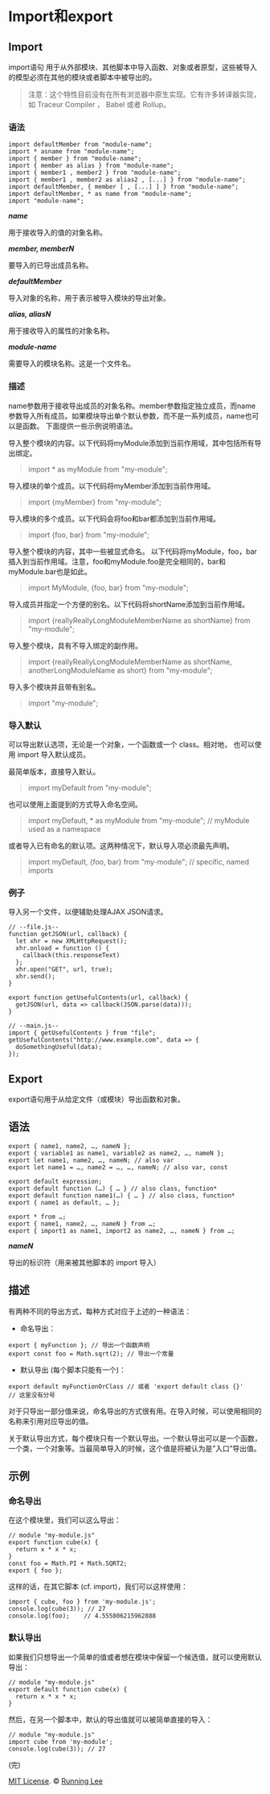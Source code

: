 # Import和export

## Import

import语句 用于从外部模块、其他脚本中导入函数、对象或者原型，这些被导入的模型必须在其他的模块或者脚本中被导出的。

> 注意：这个特性目前没有在所有浏览器中原生实现。它有许多转译器实现，如 Traceur Compiler ， Babel 或者 Rollup。

### 语法

```
import defaultMember from "module-name"; 
import * asname from "module-name"; 
import { member } from "module-name"; 
import { member as alias } from "module-name"; 
import { member1 , member2 } from "module-name"; 
import { member1 , member2 as alias2 , [...] } from "module-name"; 
import defaultMember, { member [ , [...] ] } from "module-name"; 
import defaultMember, * as name from "module-name"; 
import "module-name";
```

***name***

用于接收导入的值的对象名称。

***member, memberN***

要导入的已导出成员名称。

***defaultMember***

导入对象的名称，用于表示被导入模块的导出对象。

***alias, aliasN***

用于接收导入的属性的对象名称。

***module-name***

需要导入的模块名称。这是一个文件名。

### 描述

name参数用于接收导出成员的对象名称。member参数指定独立成员，而name参数导入所有成员。如果模块导出单个默认参数，而不是一系列成员，name也可以是函数。
下面提供一些示例说明语法。

导入整个模块的内容。以下代码将myModule添加到当前作用域，其中包括所有导出绑定。

> import  * as myModule from "my-module";

导入模块的单个成员。以下代码将myMember添加到当前作用域。

> import {myMember} from "my-module";

导入模块的多个成员。以下代码会将foo和bar都添加到当前作用域。

> import {foo, bar} from "my-module";

导入整个模块的内容，其中一些被显式命名。
以下代码将myModule，foo，bar插入到当前作用域。注意，foo和myModule.foo是完全相同的，bar和myModule.bar也是如此。

> import MyModule, {foo, bar} from "my-module";

导入成员并指定一个方便的别名。以下代码将shortName添加到当前作用域。

> import {reallyReallyLongModuleMemberName as shortName} from "my-module";

导入整个模块，具有不导入绑定的副作用。

> import {reallyReallyLongModuleMemberName as shortName, anotherLongModuleName as short} from "my-module";

导入多个模块并且带有别名。

> import "my-module";

### 导入默认

可以导出默认选项，无论是一个对象，一个函数或一个 class。相对地， 也可以使用 import 导入默认成员。

最简单版本，直接导入默认。

> import myDefault from "my-module";

也可以使用上面提到的方式导入命名空间。

> import myDefault, * as myModule from "my-module";
> // myModule used as a namespace

或者导入已有命名的默认项。这两种情况下，默认导入项必须最先声明。

> import myDefault, {foo, bar} from "my-module";
>  // specific, named imports

### 例子

导入另一个文件，以便辅助处理AJAX JSON请求。

```
// --file.js--
function getJSON(url, callback) {
  let xhr = new XMLHttpRequest();
  xhr.onload = function () { 
    callback(this.responseText) 
  };
  xhr.open("GET", url, true);
  xhr.send();
}

export function getUsefulContents(url, callback) {
  getJSON(url, data => callback(JSON.parse(data)));
}

// --main.js--
import { getUsefulContents } from "file";
getUsefulContents("http://www.example.com", data => {
  doSomethingUseful(data);
});
```


## Export

export语句用于从给定文件（或模块）导出函数和对象。

## 语法

```
export { name1, name2, …, nameN };
export { variable1 as name1, variable2 as name2, …, nameN };
export let name1, name2, …, nameN; // also var
export let name1 = …, name2 = …, …, nameN; // also var, const

export default expression;
export default function (…) { … } // also class, function*
export default function name1(…) { … } // also class, function*
export { name1 as default, … };

export * from …;
export { name1, name2, …, nameN } from …;
export { import1 as name1, import2 as name2, …, nameN } from …;
```

***nameN***

导出的标识符（用来被其他脚本的 import 导入）

## 描述

有两种不同的导出方式，每种方式对应于上述的一种语法：

* 命名导出：

```
export { myFunction }; // 导出一个函数声明
export const foo = Math.sqrt(2); // 导出一个常量
```

* 默认导出 (每个脚本只能有一个)：

```
export default myFunctionOrClass // 或者 'export default class {}'
// 这里没有分号
```

对于只导出一部分值来说，命名导出的方式很有用。在导入时候，可以使用相同的名称来引用对应导出的值。

关于默认导出方式，每个模块只有一个默认导出。一个默认导出可以是一个函数，一个类，一个对象等。当最简单导入的时候，这个值是将被认为是”入口”导出值。

## 示例

### 命名导出

在这个模块里，我们可以这么导出：

```
// module "my-module.js"
export function cube(x) {
  return x * x * x;
}
const foo = Math.PI + Math.SQRT2;
export { foo };
```

这样的话，在其它脚本 (cf. import)，我们可以这样使用：

```
import { cube, foo } from 'my-module.js';
console.log(cube(3)); // 27
console.log(foo);    // 4.555806215962888
```

### 默认导出

如果我们只想导出一个简单的值或者想在模块中保留一个候选值，就可以使用默认导出：

```
// module "my-module.js"
export default function cube(x) {
  return x * x * x;
}
```

然后，在另一个脚本中，默认的导出值就可以被简单直接的导入：

```
// module "my-module.js"
import cube from 'my-module';
console.log(cube(3)); // 27​​​​​
```

(完)

[MIT License](https://opensource.org/licenses/mit-license.html). ©  [Running Lee](mailto:lihui870920@gmail.com)